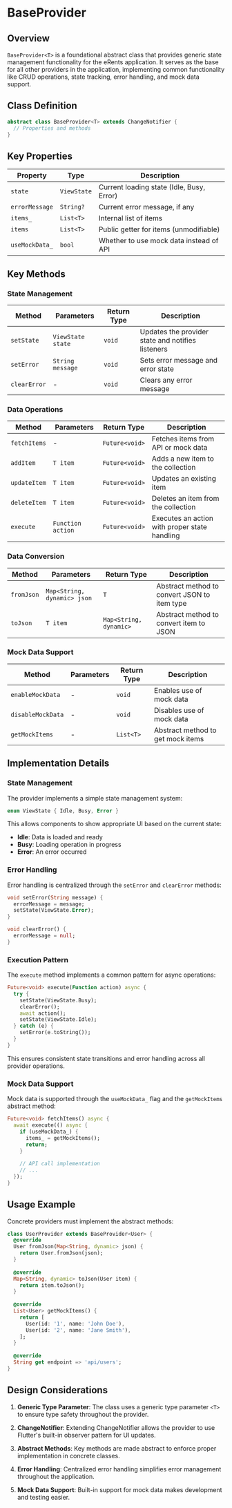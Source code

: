 # BaseProvider

## Overview

`BaseProvider<T>` is a foundational abstract class that provides generic state management functionality for the eRents application. It serves as the base for all other providers in the application, implementing common functionality like CRUD operations, state tracking, error handling, and mock data support.

## Class Definition

```dart
abstract class BaseProvider<T> extends ChangeNotifier {
  // Properties and methods
}
```

## Key Properties

| Property | Type | Description |
|----------|------|-------------|
| `state` | `ViewState` | Current loading state (Idle, Busy, Error) |
| `errorMessage` | `String?` | Current error message, if any |
| `items_` | `List<T>` | Internal list of items |
| `items` | `List<T>` | Public getter for items (unmodifiable) |
| `useMockData_` | `bool` | Whether to use mock data instead of API |

## Key Methods

### State Management

| Method | Parameters | Return Type | Description |
|--------|------------|-------------|-------------|
| `setState` | `ViewState state` | `void` | Updates the provider state and notifies listeners |
| `setError` | `String message` | `void` | Sets error message and error state |
| `clearError` | - | `void` | Clears any error message |

### Data Operations

| Method | Parameters | Return Type | Description |
|--------|------------|-------------|-------------|
| `fetchItems` | - | `Future<void>` | Fetches items from API or mock data |
| `addItem` | `T item` | `Future<void>` | Adds a new item to the collection |
| `updateItem` | `T item` | `Future<void>` | Updates an existing item |
| `deleteItem` | `T item` | `Future<void>` | Deletes an item from the collection |
| `execute` | `Function action` | `Future<void>` | Executes an action with proper state handling |

### Data Conversion

| Method | Parameters | Return Type | Description |
|--------|------------|-------------|-------------|
| `fromJson` | `Map<String, dynamic> json` | `T` | Abstract method to convert JSON to item type |
| `toJson` | `T item` | `Map<String, dynamic>` | Abstract method to convert item to JSON |

### Mock Data Support

| Method | Parameters | Return Type | Description |
|--------|------------|-------------|-------------|
| `enableMockData` | - | `void` | Enables use of mock data |
| `disableMockData` | - | `void` | Disables use of mock data |
| `getMockItems` | - | `List<T>` | Abstract method to get mock items |

## Implementation Details

### State Management

The provider implements a simple state management system:

```dart
enum ViewState { Idle, Busy, Error }
```

This allows components to show appropriate UI based on the current state:
- **Idle**: Data is loaded and ready
- **Busy**: Loading operation in progress
- **Error**: An error occurred

### Error Handling

Error handling is centralized through the `setError` and `clearError` methods:

```dart
void setError(String message) {
  errorMessage = message;
  setState(ViewState.Error);
}

void clearError() {
  errorMessage = null;
}
```

### Execution Pattern

The `execute` method implements a common pattern for async operations:

```dart
Future<void> execute(Function action) async {
  try {
    setState(ViewState.Busy);
    clearError();
    await action();
    setState(ViewState.Idle);
  } catch (e) {
    setError(e.toString());
  }
}
```

This ensures consistent state transitions and error handling across all provider operations.

### Mock Data Support

Mock data is supported through the `useMockData_` flag and the `getMockItems` abstract method:

```dart
Future<void> fetchItems() async {
  await execute(() async {
    if (useMockData_) {
      items_ = getMockItems();
      return;
    }
    
    // API call implementation
    // ...
  });
}
```

## Usage Example

Concrete providers must implement the abstract methods:

```dart
class UserProvider extends BaseProvider<User> {
  @override
  User fromJson(Map<String, dynamic> json) {
    return User.fromJson(json);
  }
  
  @override
  Map<String, dynamic> toJson(User item) {
    return item.toJson();
  }
  
  @override
  List<User> getMockItems() {
    return [
      User(id: '1', name: 'John Doe'),
      User(id: '2', name: 'Jane Smith'),
    ];
  }
  
  @override
  String get endpoint => 'api/users';
}
```

## Design Considerations

1. **Generic Type Parameter**: The class uses a generic type parameter `<T>` to ensure type safety throughout the provider.

2. **ChangeNotifier**: Extending ChangeNotifier allows the provider to use Flutter's built-in observer pattern for UI updates.

3. **Abstract Methods**: Key methods are made abstract to enforce proper implementation in concrete classes.

4. **Error Handling**: Centralized error handling simplifies error management throughout the application.

5. **Mock Data Support**: Built-in support for mock data makes development and testing easier. 